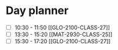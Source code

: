 # Day planner

- [ ] 10:30 - 11:50 [[GLO-2100-CLASS-27]]
- [ ] 13:30 - 15:20 [[MAT-2930-CLASS-25]]
- [ ] 15:30 - 17:20 [[GLO-2100-CLASS-27]]
